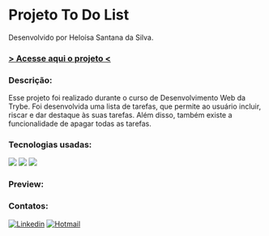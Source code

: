 # Projeto To Do List

Desenvolvido por Heloísa Santana da Silva.

<h3><a href="https://to-do-list-weld-one.vercel.app/"> > Acesse aqui o projeto < </a></h3>

<h3>Descrição:</h3>

Esse projeto foi realizado durante o curso de Desenvolvimento Web da Trybe. Foi desenvolvida uma lista de tarefas, que permite ao usuário incluir, riscar e dar destaque às suas tarefas. Além disso, também existe a funcionalidade de apagar todas as tarefas. 

<h3>Tecnologias usadas:</h3>
<div style="display: inline_block">
<img src="https://img.shields.io/badge/HTML5-E34F26?style=for-the-badge&logo=html5&logoColor=white" />
<img src="https://img.shields.io/badge/CSS3-1572B6?style=for-the-badge&logo=css3&logoColor=white" />
<img src="https://img.shields.io/badge/JavaScript-F7DF1E?style=for-the-badge&logo=javascript&logoColor=black" />
</div>

<h3>Preview:</h3>

### Contatos:

[![Linkedin](https://img.shields.io/badge/LinkedIn-0077B5?style=for-the-badge&logo=linkedin&logoColor=white)](https://www.linkedin.com/in/heloisa-santana-da-silva/) [![Hotmail](https://img.shields.io/badge/Microsoft_Outlook-0078D4?style=for-the-badge&logo=microsoft-outlook&logoColor=white)](mailto:heloisasantana.silva@hotmail.com)

